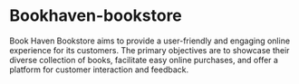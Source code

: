 # Bookhaven-bookstore
Book Haven Bookstore aims to provide a user-friendly and engaging online experience for its customers. The primary objectives are to showcase their diverse collection of books, facilitate easy online purchases, and offer a platform for customer interaction and feedback.
